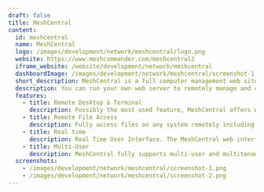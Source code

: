 ```yaml
---
draft: false
title: MeshCentral
content:
  id: meshcentral
  name: MeshCentral
  logo: /images/development/network/meshcentral/logo.png
  website: https://www.meshcommander.com/meshcentral2
  iframe_website: /website/development/network/meshcentral
  dashboardImage: /images/development/network/meshcentral/screenshot-1.png
  short_description: MeshCentral is a full computer management web site
  description: You can run your own web server to remotely manage and control computers on a local network or anywhere on the internet. Once you get the server started, create device group and download and install an agent on each computer you want to manage. A minute later, the new computer will show up on the web site and you can take control of it. MeshCentral includes full web-based remote desktop, terminal and file management capability.
  features:
    - title: Remote Desktop & Terminal
      description: Possibly the most used feature, MeshCentral offers web based remote desktop and terminal. You can take control of any computer in the world from any web browser.
    - title: Remote File Access
      description: Fully access files on any system remotely including download, upload, rename, creating new folders and more. The storage of your own devices accessible from anywhere.
    - title: Real time
      description: Real Time User Interface. The MeshCentral web interface is fully real-time so users never have to hit “refresh”. This makes it easy to see device connections to and activities has they happen.
    - title: Multi-User
      description: MeshCentral fully supports multi-user and multitenancy permitting servers to be used by many people at once with different permissions on device groups for efficient server use.
  screenshots:
    - /images/development/network/meshcentral/screenshot-1.png
    - /images/development/network/meshcentral/screenshot-2.png
---
```

